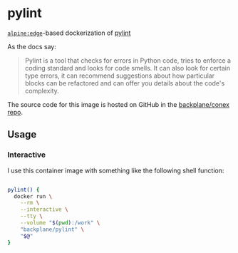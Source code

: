 # pylint

[`alpine:edge`](https://hub.docker.com/_/alpine/)-based dockerization of [pylint](https://www.pylint.org/)

As the docs say:

> Pylint is a tool that checks for errors in Python code, tries to enforce a coding standard and looks for code smells. It can also look for certain type errors, it can recommend suggestions about how particular blocks can be refactored and can offer you details about the code's complexity.

The source code for this image is hosted on GitHub in the [backplane/conex repo](https://github.com/backplane/conex/tree/main/pylint).

## Usage

### Interactive

I use this container image with something like the following shell function:

```sh

pylint() {
  docker run \
    --rm \
    --interactive \
    --tty \
    --volume "$(pwd):/work" \
    "backplane/pylint" \
    "$@"
}

```
